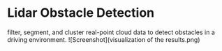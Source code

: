 # Lidar Obstacle Detection
filter, segment, and cluster real-point cloud data to detect obstacles in a driving environment.
![Screenshot](visualization of the results.png)
